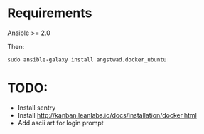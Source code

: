 Requirements
=============

Ansible >= 2.0

Then:

```
sudo ansible-galaxy install angstwad.docker_ubuntu
```

TODO:
====
- Install sentry
- Install http://kanban.leanlabs.io/docs/installation/docker.html
- Add ascii art for login prompt
